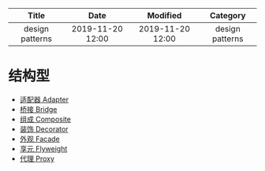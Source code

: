 | Title                | Date             | Modified         | Category          |
|:--------------------:|:----------------:|:----------------:|:-----------------:|
| design patterns      | 2019-11-20 12:00 | 2019-11-20 12:00 | design patterns   |


# 结构型

- [适配器 Adapter](./adapter.md)
- [桥接 Bridge](./bridge.md)
- [组成 Composite](./composite.md)
- [装饰 Decorator](./decorator.md)
- [外观 Facade](./facade.md)
- [享元 Flyweight](./flyweight.md)
- [代理 Proxy](./proxy.md)
